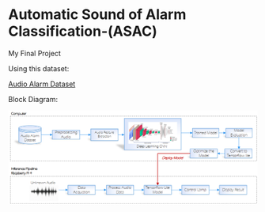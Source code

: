 # Automatic Sound of Alarm Classification-(ASAC)
My Final Project

Using this dataset:

<a href="https://doi.org/10.34740/KAGGLE/DSV/4221643">Audio Alarm Dataset</a>

Block Diagram:

<img src="img/Drawing Diagram Block.png">
